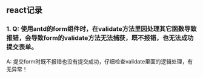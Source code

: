 ## react记录

### 1. Q: 使用antd的form组件时，在validate方法里因处理其它函数导致报错，会导致form的validate方法无法捕获，既不报错，也无法成功提交表单。

 A: 提交form时既不报错也没有提交成功，仔细检查validate里面的逻辑处理，有无异常！
